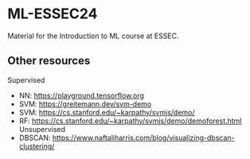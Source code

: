 # ML-ESSEC24

Material for the Introduction to ML course at ESSEC.

## Other resources
Supervised
- NN: https://playground.tensorflow.org
- SVM: https://greitemann.dev/svm-demo
- SVM: https://cs.stanford.edu/~karpathy/svmjs/demo/
- RF:  https://cs.stanford.edu/~karpathy/svmjs/demo/demoforest.html
Unsupervised
- DBSCAN: https://www.naftaliharris.com/blog/visualizing-dbscan-clustering/
